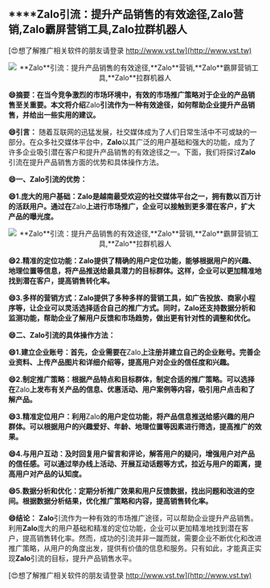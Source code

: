 ## ****Zalo**引流：提升产品销售的有效途径,**Zalo**营销,**Zalo**霸屏营销工具,**Zalo**拉群机器人**

[😍想了解推广相关软件的朋友请登录 http://www.vst.tw](http://www.vst.tw)

 <center><img src="https://vst.tw/MP4/tuiguang/png/3.png" alt="**Zalo**引流：提升产品销售的有效途径,**Zalo**营销,**Zalo**霸屏营销工具,**Zalo**拉群机器人"></center>

**😄摘要：在当今竞争激烈的市场环境中，有效的市场推广策略对于企业的产品销售至关重要。本文将介绍**Zalo**引流作为一种有效途径，如何帮助企业提升产品销售，并给出一些实用的建议。**

**😄引言：**
随着互联网的迅猛发展，社交媒体成为了人们日常生活中不可或缺的一部分。在众多社交媒体平台中，**Zalo**以其广泛的用户基础和强大的功能，成为了许多企业吸引潜在客户和提升产品销售的有效途径之一。下面，我们将探讨**Zalo**引流在提升产品销售方面的优势和具体操作方法。

**😄一、**Zalo**引流的优势：**

**😄1.庞大的用户基础：**Zalo**是越南最受欢迎的社交媒体平台之一，拥有数以百万计的活跃用户。通过在**Zalo**上进行市场推广，企业可以接触到更多潜在客户，扩大产品的曝光度。**

 <center><img src="https://vst.tw/MP4/tuiguang/png/6.png" alt="**Zalo**引流：提升产品销售的有效途径,**Zalo**营销,**Zalo**霸屏营销工具,**Zalo**拉群机器人"></center>

**😄2.精准的定位功能：**Zalo**提供了精确的用户定位功能，能够根据用户的兴趣、地理位置等信息，将产品推送给最具潜力的目标群体。这样，企业可以更加精准地找到潜在客户，提高销售转化率。**

**😄3.多样的营销方式：**Zalo**提供了多种多样的营销工具，如广告投放、商家小程序等，让企业可以灵活选择适合自己的推广方式。同时，**Zalo**还支持数据分析和监测功能，帮助企业了解用户反馈和市场趋势，做出更有针对性的调整和优化。**

**😄二、**Zalo**引流的具体操作方法：**

**😄1.建立企业账号：首先，企业需要在**Zalo**上注册并建立自己的企业账号。完善企业资料、上传产品图片和详细介绍等，提高用户对企业的信任度和兴趣。**

**😄2.制定推广策略：根据产品特点和目标群体，制定合适的推广策略。可以选择在**Zalo**上发布有关产品的信息、优惠活动、用户案例等内容，吸引用户点击和了解产品。**

**😄3.精准定位用户：利用**Zalo**的用户定位功能，将产品信息推送给感兴趣的用户群体。可以根据用户的兴趣爱好、年龄、地理位置等因素进行筛选，提高推广的效果。**

**😄4.与用户互动：及时回复用户留言和评论，解答用户的疑问，增强用户对产品的信任感。可以通过举办线上活动、开展互动话题等方式，拉近与用户的距离，提高用户对产品的认知度。**

**😄5.数据分析和优化：定期分析推广效果和用户反馈数据，找出问题和改进的空间。根据数据分析结果，优化推广策略和内容，提高销售转化率。**

**😄结论：**
**Zalo**引流作为一种有效的市场推广途径，可以帮助企业提升产品销售。利用**Zalo**庞大的用户基础和精准的定位功能，企业可以更加精准地找到潜在客户，提高销售转化率。然而，成功的引流并非一蹴而就，需要企业不断优化和改进推广策略，从用户的角度出发，提供有价值的信息和服务。只有如此，才能真正实现**Zalo**引流的目标，提升产品销售水平。

[😍想了解推广相关软件的朋友请登录 http://www.vst.tw](http://www.vst.tw)



